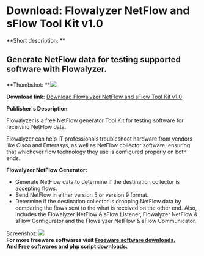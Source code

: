 # Download: Flowalyzer NetFlow and sFlow Tool Kit v1.0

**Short description: **

## Generate NetFlow data for testing supported software with Flowalyzer.

  
**Thumbshot: **![](http://www.freewarefiles.com/screenshot/flowalyzernetflow_md.gif)   
  
**Download link:** [Download Flowalyzer NetFlow and sFlow Tool Kit v1.0](http://freesoftwares.boysofts.com/Flowalyzer-NetFlow-Generator_program_52806.html)  
  

**Publisher's Description**  
  

Flowalyzer is a free NetFlow generator Tool Kit for testing software for
receiving NetFlow data.

Flowalyzer can help IT professionals troubleshoot hardware from vendors like
Cisco and Enterasys, as well as NetFlow collector software, ensuring that
whichever flow technology they use is configured properly on both ends.

**Flowalyzer NetFlow Generator:**

  * Generate NetFlow data to determine if the destination collector is accepting flows. 
  * Send NetFlow in either version 5 or version 9 format. 
  * Determine if the destination collector is dropping NetFlow data by comparing the flows sent to the what is received on the other end. 
Also, includes the Flowalyzer NetFlow & sFlow Listener, Flowalyzer NetFlow &
sFlow Configurator and the Flowalyzer NetFlow & sFlow Communicator.

  
  
Screenshot: ![](http://www.freewarefiles.com/screenshot/flowalyzernetflow.gif)  
**For more freeware softwares visit [Freeware software downloads.](http://freesoftwares.boysofts.com/)**   
**And [Free softwares and php script downloads.](http://www.boysofts.com/)**

